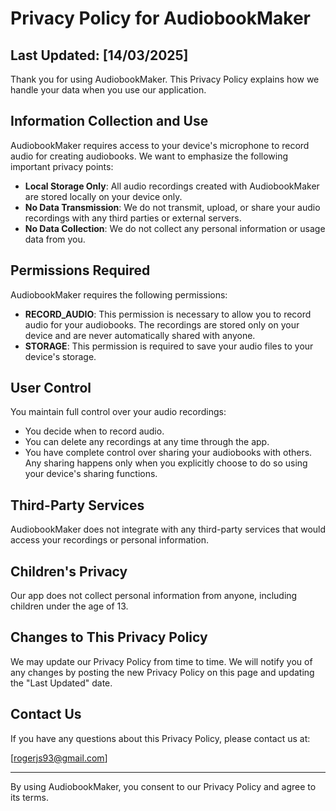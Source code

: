 # Privacy Policy for AudiobookMaker

## Last Updated: [14/03/2025]

Thank you for using AudiobookMaker. This Privacy Policy explains how we handle your data when you use our application.

## Information Collection and Use

AudiobookMaker requires access to your device's microphone to record audio for creating audiobooks. We want to emphasize the following important privacy points:

- **Local Storage Only**: All audio recordings created with AudiobookMaker are stored locally on your device only.
- **No Data Transmission**: We do not transmit, upload, or share your audio recordings with any third parties or external servers.
- **No Data Collection**: We do not collect any personal information or usage data from you.

## Permissions Required

AudiobookMaker requires the following permissions:

- **RECORD_AUDIO**: This permission is necessary to allow you to record audio for your audiobooks. The recordings are stored only on your device and are never automatically shared with anyone.
- **STORAGE**: This permission is required to save your audio files to your device's storage.

## User Control

You maintain full control over your audio recordings:

- You decide when to record audio.
- You can delete any recordings at any time through the app.
- You have complete control over sharing your audiobooks with others. Any sharing happens only when you explicitly choose to do so using your device's sharing functions.

## Third-Party Services

AudiobookMaker does not integrate with any third-party services that would access your recordings or personal information.

## Children's Privacy

Our app does not collect personal information from anyone, including children under the age of 13.

## Changes to This Privacy Policy

We may update our Privacy Policy from time to time. We will notify you of any changes by posting the new Privacy Policy on this page and updating the "Last Updated" date.

## Contact Us

If you have any questions about this Privacy Policy, please contact us at:

[rogerjs93@gmail.com]

---

By using AudiobookMaker, you consent to our Privacy Policy and agree to its terms.
